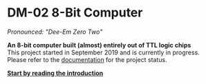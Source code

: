# DM-02 8-Bit Computer

_Pronounced: "Dee-Em Zero Two"_

**An 8-bit computer built (almost) entirely out of TTL logic chips**  
This project started in September 2019 and is currently in progress.  
Please refer to the [documentation](./Documentation) for the project status.

**[Start by reading the introduction](./Documentation/)**
